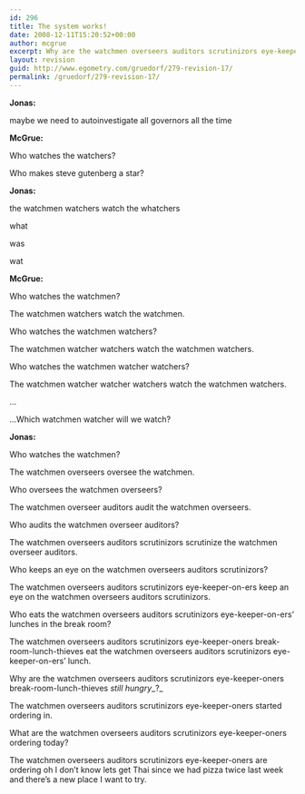```yaml
---
id: 296
title: The system works!
date: 2008-12-11T15:20:52+00:00
author: mcgrue
excerpt: Why are the watchmen overseers auditors scrutinizors eye-keeper-oners break-room-lunch-thieves still hungry?
layout: revision
guid: http://www.egometry.com/gruedorf/279-revision-17/
permalink: /gruedorf/279-revision-17/
---
```

**Jonas:** 

maybe we need to autoinvestigate all governors all the time

**McGrue:** 

Who watches the watchers?

Who makes steve gutenberg a star?

**Jonas:** 

the watchmen watchers watch the whatchers

what

was

wat

**McGrue:** 

Who watches the watchmen?

The watchmen watchers watch the watchmen.

Who watches the watchmen watchers?

The watchmen watcher watchers watch the watchmen watchers.

Who watches the watchmen watcher watchers?

The watchmen watcher watcher watchers watch the watchmen watchers.

&#8230;

&#8230;Which watchmen watcher will we watch?

**Jonas:** 

Who watches the watchmen?

The watchmen overseers oversee the watchmen.

Who oversees the watchmen overseers?

The watchmen overseer auditors audit the watchmen overseers.

Who audits the watchmen overseer auditors?

The watchmen overseers auditors scrutinizors scrutinize the watchmen overseer auditors.

Who keeps an eye on the watchmen overseers auditors scrutinizors?

The watchmen overseers auditors scrutinizors eye-keeper-on-ers keep an eye on the watchmen overseers auditors scrutinizors.

Who eats the watchmen overseers auditors scrutinizors eye-keeper-on-ers&#8217; lunches in the break room?

The watchmen overseers auditors scrutinizors eye-keeper-oners break-room-lunch-thieves eat the watchmen overseers auditors scrutinizors eye-keeper-on-ers&#8217; lunch.

Why are the watchmen overseers auditors scrutinizors eye-keeper-oners break-room-lunch-thieves _still hungry__?_ 

The watchmen overseers auditors scrutinizors eye-keeper-oners started ordering in.

What are the watchmen overseers auditors scrutinizors eye-keeper-oners ordering today?

The watchmen overseers auditors scrutinizors eye-keeper-oners are ordering oh I don&#8217;t know lets get Thai since we had pizza twice last week and there&#8217;s a new place I want to try.